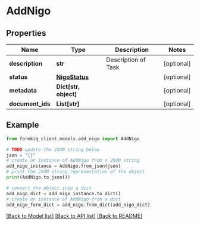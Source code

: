 # AddNigo


## Properties

Name | Type | Description | Notes
------------ | ------------- | ------------- | -------------
**description** | **str** | Description of Task | [optional] 
**status** | [**NigoStatus**](NigoStatus.md) |  | [optional] 
**metadata** | **Dict[str, object]** |  | [optional] 
**document_ids** | **List[str]** |  | [optional] 

## Example

```python
from formkiq_client.models.add_nigo import AddNigo

# TODO update the JSON string below
json = "{}"
# create an instance of AddNigo from a JSON string
add_nigo_instance = AddNigo.from_json(json)
# print the JSON string representation of the object
print(AddNigo.to_json())

# convert the object into a dict
add_nigo_dict = add_nigo_instance.to_dict()
# create an instance of AddNigo from a dict
add_nigo_form_dict = add_nigo.from_dict(add_nigo_dict)
```
[[Back to Model list]](../README.md#documentation-for-models) [[Back to API list]](../README.md#documentation-for-api-endpoints) [[Back to README]](../README.md)


